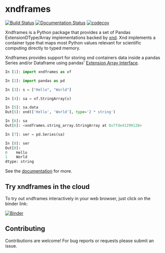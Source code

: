 
# xndframes


[![Build Status](https://travis-ci.org/andersy005/xndframes.svg?branch=master)](https://travis-ci.org/andersy005/xndframes)
[![Documentation Status](https://readthedocs.org/projects/xndframes/badge/?version=latest)](https://xndframes.readthedocs.io/en/latest)
[![codecov](https://codecov.io/gh/andersy005/xndframes/branch/master/graph/badge.svg)](https://codecov.io/gh/andersy005/xndframes)

Xndframes is a Python package that provides a set of Pandas ExtensionDType/Array implementations backed by [xnd](https://github.com/plures/xnd).
Xnd implements a container type that maps most Python values relevant for scientific computing directly to typed memory.

Xndframes provides support for storing xnd containers data inside a pandas Series and/or Dataframe using pandas' [Extension Array Interface](http://pandas-docs.github.io/pandas-docs-travis/extending.html#extension-types).

```python
In [1]: import xndframes as xf

In [2]: import pandas as pd

In [3]: s = ["Hello", "World"]

In [4]: sa = xf.StringArray(s)

In [5]: sa.data
Out[5]: xnd(['Hello', 'World'], type='2 * string')

In [6]: sa
Out[6]: <xndframes.string_array.StringArray at 0x7fde41299128>

In [7]: ser = pd.Series(sa)

In [8]: ser
Out[8]:
0    Hello
1    World
dtype: string
```

See the [documentation](https://xndframes.readthedocs.io) for more.

## Try xndframes in the cloud

To try out xndframes interactively in your web browser, just click on the binder link:

[![Binder](https://i.imgur.com/xzKbKkP.png)](https://mybinder.org/v2/gh/andersy005/xndframes/master)

## Contributing

Contributions are welcome! For bug reports or requests please submit an issue.

